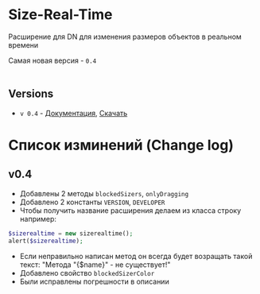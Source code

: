 # Size-Real-Time
Расширение для DN для изменения размеров объектов в реальном времени<br>

Самая новая версия  - `0.4`<br>
<br>
## Versions
 * `v 0.4` - [Документация](versions/v0.4/documentation), [Скачать](https://drive.google.com/open?id=1B5Bic6fJ_JK8n2ufGzDHS1zq2nInPfyu)
# Список изминений (Change log)
## v0.4
  * Добавлены 2 методы `blockedSizers`, `onlyDragging`
  * Добавлено 2 константы `VERSION`, `DEVELOPER`
  * Чтобы получить название расширения делаем из класса строку например: 
  ```php
  $sizerealtime = new sizerealtime();
  alert($sizerealtime);
  ```
  * Если неправильно написан метод он всегда будет возращать такой текст: "Метода "{$name}" - не существует!"
  * Добавлено свойство `blockedSizerColor`
  * Были исправлены погрешности в описании
 
